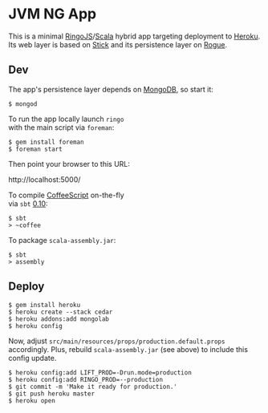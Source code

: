 # JVM NG App

This is a minimal [RingoJS]/[Scala] hybrid app targeting deployment to [Heroku].
Its web layer is based on [Stick] and its persistence layer on [Rogue].

## Dev

The app's persistence layer depends on [MongoDB], so start it:

    $ mongod

To run the app locally launch `ringo` <br>
with the main script via `foreman`:

    $ gem install foreman
    $ foreman start

Then point your browser to this URL:

  http://localhost:5000/

To compile [CoffeeScript] on-the-fly <br>
via `sbt` [0.10]:

    $ sbt
    > ~coffee

To package `scala-assembly.jar`:

    $ sbt
    > assembly

## Deploy

    $ gem install heroku
    $ heroku create --stack cedar
    $ heroku addons:add mongolab
    $ heroku config

Now, adjust `src/main/resources/props/production.default.props` accordingly.
Plus, rebuild `scala-assembly.jar` (see above) to include this config update.

    $ heroku config:add LIFT_PROD=-Drun.mode=production
    $ heroku config:add RINGO_PROD=--production
    $ git commit -m 'Make it ready for production.'
    $ git push heroku master
    $ heroku open


  [RingoJS]:      http://ringojs.org/
  [Scala]:        http://www.scala-lang.org/
  [Heroku]:       http://www.heroku.com/
  [Stick]:        https://github.com/hns/stick
  [Rogue]:        http://engineering.foursquare.com/2011/01/21/rogue-a-type-safe-scala-dsl-for-querying-mongodb/
  [MongoDB]:      http://www.mongodb.org/
  [CoffeeScript]: http://coffeescript.org/
  [0.10]:         https://github.com/harrah/xsbt/wiki/Setup
